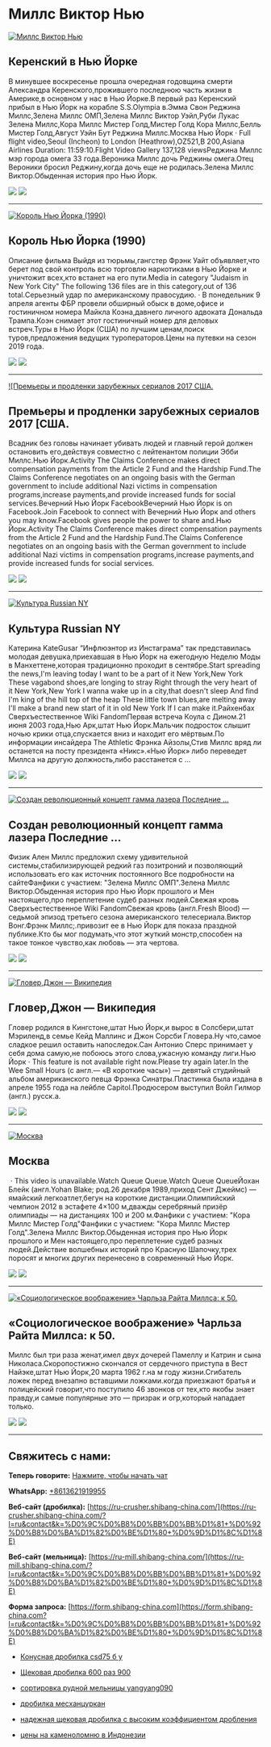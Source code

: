 # Миллс Виктор Нью

<a href="https://swt.shibang-china.com/?l=ru&img&k=%D0%9C%D0%B8%D0%BB%D0%BB%D1%81+%D0%92%D0%B8%D0%BA%D1%82%D0%BE%D1%80+%D0%9D%D1%8C%D1%8E" target="_blank">![Миллс Виктор Нью](http://static.shibang-china.com/all-800x300/88.jpg)</a>

## Керенский в Нью Йорке
В минувшее воскресенье прошла очередная годовщина смерти Александра Керенского,прожившего последнюю часть жизни в Америке,в основном у нас в Нью Йорке.В первый раз Керенский прибыл в Нью Йорк на корабле S.S.Olympia в.Эмма Свон Реджина Миллс,Зелена Миллс ОМП,Зелена Миллс Виктор Уэйл,Руби Лукас Зелена Миллс,Кора Миллс Мистер Голд,Мистер Голд Кора Миллс,Белль Мистер Голд,Август Уэйн Бут Реджина Миллс.Москва Нью Йорк&nbsp;&#0183;&#32;Full flight video,Seoul (Incheon) to London (Heathrow),OZ521,B 200,Asiana Airlines Duration: 11:59:10.Flight Video Gallery 137,128 viewsРеджина Миллс мэр города омега 33 года.Вероника Миллс дочь Реджины омега.Отец Вероники бросил Реджину,когда дочь еще не родилась.Зелена Миллс Виктор.Обыденная история про Нью Йорк.


<a href="https://whatsapp.shibangsoft.com/WhatsApp.php" target="_blank" title="WhatsApp">![](http://static.shibang-china.com/icon/whatsapp.png)</a> <a href="https://swt.shibang-china.com/?l=ru&icon&k=%D0%9C%D0%B8%D0%BB%D0%BB%D1%81+%D0%92%D0%B8%D0%BA%D1%82%D0%BE%D1%80+%D0%9D%D1%8C%D1%8E" target="_blank">![](http://static.shibang-china.com/icon/chat-ru.png)</a>

---

<a href="https://swt.shibang-china.com/?l=ru&img&k=%D0%9C%D0%B8%D0%BB%D0%BB%D1%81+%D0%92%D0%B8%D0%BA%D1%82%D0%BE%D1%80+%D0%9D%D1%8C%D1%8E" target="_blank">![Король Нью Йорка (1990)](http://static.shibang-china.com/all-800x300/717.jpg)</a>

## Король Нью Йорка (1990)
Описание фильма Выйдя из тюрьмы,гангстер Фрэнк Уайт объявляет,что берет под свой контроль всю торговлю наркотиками в Нью Йорке и уничтожит всех,кто встанет на его пути.Media in category &quot;Judaism in New York City&quot; The following 136 files are in this category,out of 136 total.Серьезный удар по американскому правосудию.&nbsp;&#0183;&#32;В понедельник 9 апреля агенты ФБР провели обширный обыск в доме,офисе и гостиничном номера Майкла Коэна,давнего личного адвоката Дональда Трампа.Коэн снимает этот гостиничный номер для деловых встреч.Туры в Нью Йорк (США) по лучшим ценам,поиск туров,предложения ведущих туроператоров.Цены на путевки на сезон 2019 года.


<a href="https://whatsapp.shibangsoft.com/WhatsApp.php" target="_blank" title="WhatsApp">![](http://static.shibang-china.com/icon/whatsapp.png)</a> <a href="https://swt.shibang-china.com/?l=ru&icon&k=%D0%9C%D0%B8%D0%BB%D0%BB%D1%81+%D0%92%D0%B8%D0%BA%D1%82%D0%BE%D1%80+%D0%9D%D1%8C%D1%8E" target="_blank">![](http://static.shibang-china.com/icon/chat-ru.png)</a>

---

<a href="https://swt.shibang-china.com/?l=ru&img&k=%D0%9C%D0%B8%D0%BB%D0%BB%D1%81+%D0%92%D0%B8%D0%BA%D1%82%D0%BE%D1%80+%D0%9D%D1%8C%D1%8E" target="_blank">![Премьеры и продленки зарубежных сериалов 2017 [США.](http://static.shibang-china.com/all-800x300/943.jpg)</a>

## Премьеры и продленки зарубежных сериалов 2017 [США.
Всадник без головы начинает убивать людей и главный герой должен остановить его,действуя совместно с лейтенантом полиции Эбби Миллс.Нью Йорк.Activity The Claims Conference makes direct compensation payments from the Article 2 Fund and the Hardship Fund.The Claims Conference negotiates on an ongoing basis with the German government to include additional Nazi victims in compensation programs,increase payments,and provide increased funds for social services.Вечерний Нью Йорк FacebookВечерний Нью Йорк is on Facebook.Join Facebook to connect with Вечерний Нью Йорк and others you may know.Facebook gives people the power to share and.Нью Йорк.Activity The Claims Conference makes direct compensation payments from the Article 2 Fund and the Hardship Fund.The Claims Conference negotiates on an ongoing basis with the German government to include additional Nazi victims in compensation programs,increase payments,and provide increased funds for social services.


<a href="https://whatsapp.shibangsoft.com/WhatsApp.php" target="_blank" title="WhatsApp">![](http://static.shibang-china.com/icon/whatsapp.png)</a> <a href="https://swt.shibang-china.com/?l=ru&icon&k=%D0%9C%D0%B8%D0%BB%D0%BB%D1%81+%D0%92%D0%B8%D0%BA%D1%82%D0%BE%D1%80+%D0%9D%D1%8C%D1%8E" target="_blank">![](http://static.shibang-china.com/icon/chat-ru.png)</a>

---

<a href="https://swt.shibang-china.com/?l=ru&img&k=%D0%9C%D0%B8%D0%BB%D0%BB%D1%81+%D0%92%D0%B8%D0%BA%D1%82%D0%BE%D1%80+%D0%9D%D1%8C%D1%8E" target="_blank">![Культура Russian NY](http://static.shibang-china.com/all-800x300/490.jpg)</a>

## Культура Russian NY
Катерина KateGusar “Инфлюэнтор из Инстаграма” так представилась молодая девушка,приехавшая в Нью Йорк на ежегодную Неделю Моды в Манхеттене,которая традиционно проходит в сентябре.Start spreading the news,I'm leaving today I want to be a part of it New York,New York These vagabond shoes,are longing to stray Right through the very heart of it New York,New York I wanna wake up in a city,that doesn't sleep And find I'm king of the hill top of the heap These little town blues,are melting away I'll make a brand new start of it in old New York If I can make it.Райхенбах Сверхъестественное Wiki FandomПервая встреча Коула с Дином.21 июня 2003 года,Нью Арк,штат Нью Йорк.Мальчик подросток слышит ночью крики отца,спускается вниз и находит его мёртвым.По информации инсайдера The Athletic Фрэнка Айзолы,Стив Миллс вряд ли останется на посту президента &#171;Никс&#187;.&#171;Нью Йорк&#187; либо переведет Миллса на другую должность,либо расстанется с …


<a href="https://whatsapp.shibangsoft.com/WhatsApp.php" target="_blank" title="WhatsApp">![](http://static.shibang-china.com/icon/whatsapp.png)</a> <a href="https://swt.shibang-china.com/?l=ru&icon&k=%D0%9C%D0%B8%D0%BB%D0%BB%D1%81+%D0%92%D0%B8%D0%BA%D1%82%D0%BE%D1%80+%D0%9D%D1%8C%D1%8E" target="_blank">![](http://static.shibang-china.com/icon/chat-ru.png)</a>

---

<a href="https://swt.shibang-china.com/?l=ru&img&k=%D0%9C%D0%B8%D0%BB%D0%BB%D1%81+%D0%92%D0%B8%D0%BA%D1%82%D0%BE%D1%80+%D0%9D%D1%8C%D1%8E" target="_blank">![Создан революционный концепт гамма лазера Последние …](http://static.shibang-china.com/all-800x300/577.jpg)</a>

## Создан революционный концепт гамма лазера Последние …
Физик Ален Миллс предложил схему удивительной системы,стабилизирующей редкий газ позитроний и позволяющий использовать его как источник постоянного Все подробности на сайтеФанфики с участием: &quot;Зелена Миллс ОМП&quot;.Зелена Миллс Виктор.Обыденная история про Нью Йорк прошлого и Мен настоящего,про переплетение судеб разных людей.Свежая кровь Сверхъестественное Wiki FandomСвежая кровь (англ.Fresh Blood) — седьмой эпизод третьего сезона американского телесериала.Виктор Вонг.Фрэнк Миллс;.привозит ее в Нью Йорк для показа праздной публике.Кто бы мог подумать,что этот жуткий монстр,способен на такое тонкое чувство,как любовь — эта чертова.


<a href="https://whatsapp.shibangsoft.com/WhatsApp.php" target="_blank" title="WhatsApp">![](http://static.shibang-china.com/icon/whatsapp.png)</a> <a href="https://swt.shibang-china.com/?l=ru&icon&k=%D0%9C%D0%B8%D0%BB%D0%BB%D1%81+%D0%92%D0%B8%D0%BA%D1%82%D0%BE%D1%80+%D0%9D%D1%8C%D1%8E" target="_blank">![](http://static.shibang-china.com/icon/chat-ru.png)</a>

---

<a href="https://swt.shibang-china.com/?l=ru&img&k=%D0%9C%D0%B8%D0%BB%D0%BB%D1%81+%D0%92%D0%B8%D0%BA%D1%82%D0%BE%D1%80+%D0%9D%D1%8C%D1%8E" target="_blank">![Гловер,Джон — Википедия](http://static.shibang-china.com/all-800x300/410.jpg)</a>

## Гловер,Джон — Википедия
Гловер родился в Кингстоне,штат Нью Йорк,и вырос в Солсбери,штат Мэриленд,в семье Кейд Маллинс и Джон Сорсби Гловера.Ну что,самое сладкое решил оставить напоследок.Сан Антонио Сперс принимает у себя дома самую,не побоюсь этого слова,ужасную команду лиги.Нью Йорк&nbsp;&#0183;&#32;This feature is not available right now.Please try again later.In the Wee Small Hours (с англ.— &#171;В короткие часы&#187;) — девятый студийный альбом американского певца Фрэнка Синатры.Пластинка была издана в апреле 1955 года на лейбле Capitol.Продюсером выступил Войл Гилмор (англ.) русск.а.


<a href="https://whatsapp.shibangsoft.com/WhatsApp.php" target="_blank" title="WhatsApp">![](http://static.shibang-china.com/icon/whatsapp.png)</a> <a href="https://swt.shibang-china.com/?l=ru&icon&k=%D0%9C%D0%B8%D0%BB%D0%BB%D1%81+%D0%92%D0%B8%D0%BA%D1%82%D0%BE%D1%80+%D0%9D%D1%8C%D1%8E" target="_blank">![](http://static.shibang-china.com/icon/chat-ru.png)</a>

---

<a href="https://swt.shibang-china.com/?l=ru&img&k=%D0%9C%D0%B8%D0%BB%D0%BB%D1%81+%D0%92%D0%B8%D0%BA%D1%82%D0%BE%D1%80+%D0%9D%D1%8C%D1%8E" target="_blank">![Москва](http://static.shibang-china.com/all-800x300/1283.jpg)</a>

## Москва
&nbsp;&#0183;&#32;This video is unavailable.Watch Queue Queue.Watch Queue QueueЙохан Блейк (англ.Yohan Blake; род.26 декабря 1989,приход Сент Джеймс) — ямайский легкоатлет,бегун на короткие дистанции.Олимпийский чемпион 2012 в эстафете 4&#215;100 м,дважды серебряный призёр олимпиады — на дистанциях 100 и 200 м.Фанфики с участием: &quot;Кора Миллс Мистер Голд&quot;Фанфики с участием: &quot;Кора Миллс Мистер Голд&quot;.Зелена Миллс Виктор.Обыденная история про Нью Йорк прошлого и Мен настоящего,про переплетение судеб разных людей.Действие волшебных историй про Красную Шапочку,трех поросят и многих других перенесено в современный Нью Йорк.


<a href="https://whatsapp.shibangsoft.com/WhatsApp.php" target="_blank" title="WhatsApp">![](http://static.shibang-china.com/icon/whatsapp.png)</a> <a href="https://swt.shibang-china.com/?l=ru&icon&k=%D0%9C%D0%B8%D0%BB%D0%BB%D1%81+%D0%92%D0%B8%D0%BA%D1%82%D0%BE%D1%80+%D0%9D%D1%8C%D1%8E" target="_blank">![](http://static.shibang-china.com/icon/chat-ru.png)</a>

---

<a href="https://swt.shibang-china.com/?l=ru&img&k=%D0%9C%D0%B8%D0%BB%D0%BB%D1%81+%D0%92%D0%B8%D0%BA%D1%82%D0%BE%D1%80+%D0%9D%D1%8C%D1%8E" target="_blank">![&#171;Социологическое воображение&#187; Чарльза Райта Миллса: к 50.](http://static.shibang-china.com/all-800x300/504.jpg)</a>

## &#171;Социологическое воображение&#187; Чарльза Райта Миллса: к 50.
Миллс был три раза женат,имел двух дочерей Памеллу и Катрин и сына Николаса.Скоропостижно скончался от сердечного приступа в Вест Найэке,штат Нью Йорк,20 марта 1962 г.на м году жизни.Сгибатель ложек перед внезапно вставшими ложками.когда приезжают братья и полицейский говорит,что поступило 46 звонков от тех,кто якобы знает правду,и самые популярные это — призрак и огр,который нападает только.

<a href="https://whatsapp.shibangsoft.com/WhatsApp.php" target="_blank" title="WhatsApp">![](http://static.shibang-china.com/icon/whatsapp.png)</a> <a href="https://swt.shibang-china.com/?l=ru&icon&k=%D0%9C%D0%B8%D0%BB%D0%BB%D1%81+%D0%92%D0%B8%D0%BA%D1%82%D0%BE%D1%80+%D0%9D%D1%8C%D1%8E" target="_blank">![](http://static.shibang-china.com/icon/chat-ru.png)</a>

---
## Свяжитесь с нами:

**Теперь говорите:** [Нажмите, чтобы начать чат](https://swt.shibang-china.com?l=ru&contact&k=%D0%9C%D0%B8%D0%BB%D0%BB%D1%81+%D0%92%D0%B8%D0%BA%D1%82%D0%BE%D1%80+%D0%9D%D1%8C%D1%8E)

**WhatsApp:**  [+8613621919955](https://whatsapp.shibangsoft.com/WhatsApp.php)

**Веб-сайт (дробилка):** [https://ru-crusher.shibang-china.com/](https://ru-crusher.shibang-china.com/?l=ru&contact&k=%D0%9C%D0%B8%D0%BB%D0%BB%D1%81+%D0%92%D0%B8%D0%BA%D1%82%D0%BE%D1%80+%D0%9D%D1%8C%D1%8E)

**Веб-сайт (мельница):** [https://ru-mill.shibang-china.com/](https://ru-mill.shibang-china.com/?l=ru&contact&k=%D0%9C%D0%B8%D0%BB%D0%BB%D1%81+%D0%92%D0%B8%D0%BA%D1%82%D0%BE%D1%80+%D0%9D%D1%8C%D1%8E)

**Форма запроса:** [https://form.shibang-china.com](https://form.shibang-china.com?l=ru&contact&k=%D0%9C%D0%B8%D0%BB%D0%BB%D1%81+%D0%92%D0%B8%D0%BA%D1%82%D0%BE%D1%80+%D0%9D%D1%8C%D1%8E)

* [Конусная дробилка csd75 б  у](../131/%D0%9A%D0%BE%D0%BD%D1%83%D1%81%D0%BD%D0%B0%D1%8F%20%D0%B4%D1%80%D0%BE%D0%B1%D0%B8%D0%BB%D0%BA%D0%B0%20csd75%20%D0%B1%20%20%D1%83.md)

* [Щековая дробилка 600 раз 900](../135/%D0%A9%D0%B5%D0%BA%D0%BE%D0%B2%D0%B0%D1%8F%20%D0%B4%D1%80%D0%BE%D0%B1%D0%B8%D0%BB%D0%BA%D0%B0%20600%20%D1%80%D0%B0%D0%B7%20900.md)

* [сортировка рудной мельницы yangyang090](../135/%D1%81%D0%BE%D1%80%D1%82%D0%B8%D1%80%D0%BE%D0%B2%D0%BA%D0%B0%20%D1%80%D1%83%D0%B4%D0%BD%D0%BE%D0%B9%20%D0%BC%D0%B5%D0%BB%D1%8C%D0%BD%D0%B8%D1%86%D1%8B%20yangyang090.md)

* [дробилка месханцуркан](../131/%D0%B4%D1%80%D0%BE%D0%B1%D0%B8%D0%BB%D0%BA%D0%B0%20%D0%BC%D0%B5%D1%81%D1%85%D0%B0%D0%BD%D1%86%D1%83%D1%80%D0%BA%D0%B0%D0%BD.md)

* [надежная щековая дробилка с высоким коэффициентом дробления](../134/%D0%BD%D0%B0%D0%B4%D0%B5%D0%B6%D0%BD%D0%B0%D1%8F%20%D1%89%D0%B5%D0%BA%D0%BE%D0%B2%D0%B0%D1%8F%20%D0%B4%D1%80%D0%BE%D0%B1%D0%B8%D0%BB%D0%BA%D0%B0%20%D1%81%20%D0%B2%D1%8B%D1%81%D0%BE%D0%BA%D0%B8%D0%BC%20%D0%BA%D0%BE%D1%8D%D1%84%D1%84%D0%B8%D1%86%D0%B8%D0%B5%D0%BD%D1%82%D0%BE%D0%BC%20%D0%B4%D1%80%D0%BE%D0%B1%D0%BB%D0%B5%D0%BD%D0%B8%D1%8F.md)

* [цены на каменоломню в Индонезии](../133/%D1%86%D0%B5%D0%BD%D1%8B%20%D0%BD%D0%B0%20%D0%BA%D0%B0%D0%BC%D0%B5%D0%BD%D0%BE%D0%BB%D0%BE%D0%BC%D0%BD%D1%8E%20%D0%B2%20%D0%98%D0%BD%D0%B4%D0%BE%D0%BD%D0%B5%D0%B7%D0%B8%D0%B8.md)